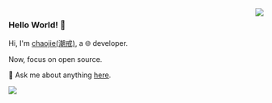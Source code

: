 <img align='right' src='https://github-readme-stats.vercel.app/api?username=shiniao&show_icons=true&&theme=default&hide=["contribs"]&&hide_title=true' /> 

### Hello World! 👋

Hi, I'm [chaojie(潮戒)](http://blog.chaojie.fun/), a 🌐 developer.

Now, focus on open source.

💬 Ask me about anything [here](https://github.com/ischaojie/ischaojie/issues).

![](https://visitor-badge.laobi.icu/badge?page_id=ischaojie.ischaojie)



<!--

[![stat](https://github-readme-stats.vercel.app/api?username=ischaojie&show_icons=true&&theme=default&hide=["contribs"])](https://github.com/ischaojie)

[![Top Langs](https://github-readme-stats.vercel.app/api/top-langs/?username=ischaojie&layout=compact)](https://github.com/ischaojie)

<details>
<summary>CLICK ME</summary>

![ip test](https://ip.ntrqq.net/images/yosuga.png?wd=JTIw&r=f7eppzl6j6)
</details>

-->

